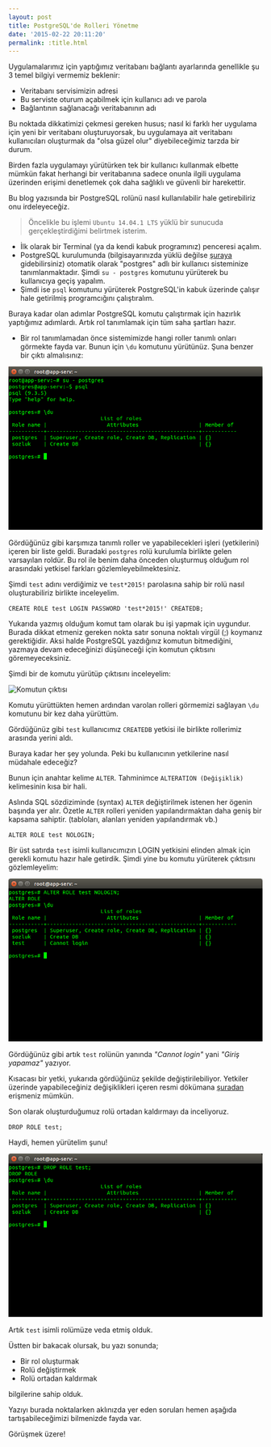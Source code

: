 ```yaml
---
layout: post
title: PostgreSQL'de Rolleri Yönetme
date: '2015-02-22 20:11:20'
permalink: :title.html
---
```


Uygulamalarımız için yaptığımız veritabanı bağlantı ayarlarında genellikle şu 3 temel bilgiyi vermemiz beklenir:

* Veritabanı servisimizin adresi
* Bu serviste oturum açabilmek için kullanıcı adı ve parola
* Bağlantının sağlanacağı veritabanının adı

Bu noktada dikkatimizi çekmesi gereken husus; nasıl ki farklı her uygulama için yeni bir veritabanı oluşturuyorsak, bu uygulamaya ait veritabanı kullanıcıları oluşturmak da "olsa güzel olur" diyebileceğimiz tarzda bir durum.
<!--more-->

Birden fazla uygulamayı yürütürken tek bir kullanıcı kullanmak elbette mümkün fakat herhangi bir veritabanına sadece onunla ilgili uygulama üzerinden erişimi denetlemek çok daha sağlıklı ve güvenli bir harekettir.

Bu blog yazısında bir PostgreSQL rolünü nasıl kullanılabilir hale getirebiliriz onu irdeleyeceğiz.

> Öncelikle bu işlemi `Ubuntu 14.04.1 LTS` yüklü bir sunucuda gerçekleştirdiğimi belirtmek isterim.

* İlk olarak bir Terminal (ya da kendi kabuk programınız) penceresi açalım.
* PostgreSQL kurulumunda (bilgisayarınızda yüklü değilse [şuraya](http://blog.okanvurdu.com/hizlica-postgresql-kurulumu/) gidebilirsiniz) otomatik olarak "postgres" adlı bir kullanıcı sisteminize tanımlanmaktadır. Şimdi `su - postgres` komutunu yürüterek bu kullanıcıya geçiş yapalım.
* Şimdi ise `psql` komutunu yürüterek PostgreSQL'in kabuk üzerinde çalışır hale getirilmiş programcığını çalıştıralım.

Buraya kadar olan adımlar PostgreSQL komutu çalıştırmak için hazırlık yaptığımız adımlardı. Artık rol tanımlamak için tüm saha şartları hazır.

* Bir rol tanımlamadan önce sistemimizde hangi roller tanımlı onları görmekte fayda var. Bunun için `\du` komutunu yürütünüz. Şuna benzer bir çıktı almalısınız:

![\du komutu yürütüldüğünde karşılaşılacak çıktı](/img/posts/psql-command-running.png)

Gördüğünüz gibi karşımıza tanımlı roller ve yapabilecekleri işleri (yetkilerini) içeren bir liste geldi. Buradaki `postgres` rolü kurulumla birlikte gelen varsayılan roldür. Bu rol ile benim daha önceden oluşturmuş olduğum rol arasındaki yetkisel farkları gözlemleyebilmektesiniz.

Şimdi `test` adını verdiğimiz ve `test*2015!` parolasına sahip bir rolü nasıl oluşturabiliriz birlikte inceleyelim.

```
CREATE ROLE test LOGIN PASSWORD 'test*2015!' CREATEDB;
```

Yukarıda yazmış olduğum komut tam olarak bu işi yapmak için uygundur. Burada dikkat etmeniz gereken nokta satır sonuna noktalı virgül (;) koymanız gerektiğidir. Aksi halde PostgreSQL yazdığınız komutun bitmediğini, yazmaya devam edeceğinizi düşüneceği için komutun çıktısını göremeyeceksiniz.

Şimdi bir de komutu yürütüp çıktısını inceleyelim:

![Komutun çıktısı](/img/posts/2015/02/after-running-command.png)

Komutu yürüttükten hemen ardından varolan rolleri görmemizi sağlayan `\du` komutunu bir kez daha yürüttüm.

Gördüğünüz gibi `test` kullanıcımız `CREATEDB` yetkisi ile birlikte rollerimiz arasında yerini aldı.

Buraya kadar her şey yolunda. Peki bu kullanıcının yetkilerine nasıl müdahale edeceğiz?

Bunun için anahtar kelime `ALTER`. Tahminimce `ALTERATION (Değişiklik)` kelimesinin kısa bir hali.

Aslında SQL sözdiziminde (syntax) `ALTER` değiştirilmek istenen her ögenin başında yer alır. Özetle `ALTER` rolleri yeniden yapılandırmaktan daha geniş bir kapsama sahiptir. (tabloları, alanları yeniden yapılandırmak vb.)

```
ALTER ROLE test NOLOGIN;
```

Bir üst satırda `test` isimli kullanıcımızın LOGIN yetkisini elinden almak için gerekli komutu hazır hale getirdik. Şimdi yine bu komutu yürüterek çıktısını gözlemleyelim:

![Rolü yeniden yapılandırdıktan sonra](/img/posts/alter-role-command.png)

Gördüğünüz gibi artık `test` rolünün yanında *"Cannot login"* yani *"Giriş yapamaz"* yazıyor.

Kısacası bir yetki, yukarıda gördüğünüz şekilde değiştirilebiliyor. Yetkiler üzerinde yapabileceğiniz değişiklikleri içeren resmi dökümana [şuradan](http://www.postgresql.org/docs/9.0/static/sql-alterrole.html) erişmeniz mümkün.

Son olarak oluşturduğumuz rolü ortadan kaldırmayı da inceliyoruz.

```
DROP ROLE test;
```

Haydi, hemen yürütelim şunu!

![Rolü ortadan kaldırdıktan sonra](/img/posts/drop-role-command.png)

Artık `test` isimli rolümüze veda etmiş olduk.

Üstten bir bakacak olursak, bu yazı sonunda;

* Bir rol oluşturmak
* Rolü değiştirmek
* Rolü ortadan kaldırmak

bilgilerine sahip olduk.

Yazıyı burada noktalarken aklınızda yer eden soruları hemen aşağıda tartışabileceğimizi bilmenizde fayda var.

Görüşmek üzere!
